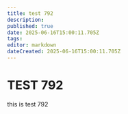 ```yaml
---
title: test 792
description: 
published: true
date: 2025-06-16T15:00:11.705Z
tags: 
editor: markdown
dateCreated: 2025-06-16T15:00:11.705Z
---
```


# TEST 792
this is test 792
